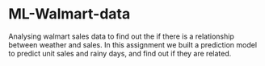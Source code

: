 # ML-Walmart-data
Analysing walmart sales data to find out the if there is a relationship between weather and sales.
In this assignment we built a prediction model to predict unit sales and rainy days, and find out if they are related.
